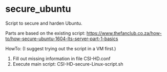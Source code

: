 # secure_ubuntu
Script to secure and harden Ubuntu. 

Parts are based on the existing script:
 https://www.thefanclub.co.za/how-to/how-secure-ubuntu-1604-lts-server-part-1-basics
 
 
HowTo:
(I suggest trying out the script in a VM first.)
1) Fill out missing information in file CSI-HD.conf
2) Execute main script: CSI-HD-secure-Linux-script.sh
